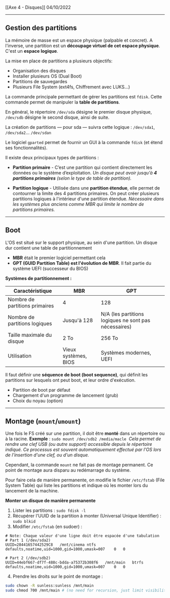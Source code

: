 [[Axe 4 - Disques]]
04/10/2022
****
## Gestion des partitions 

La mémoire de masse est un espace physique (palpable et concret).
A l'inverse, une partition est un **découpage virtuel de cet espace physique**. C'est un **espace logique**. 

La mise en place de partitions a plusieurs objectifs: 
- Organisation des disques 
- Installer plusieurs OS (Dual Boot) 
- Partitions de sauvegardes
- Plusieurs File System (ext4fs, Chiffrement avec LUKS…) 


La commande principale permettant de gérer les partitions est `fdisk`. Cette commande permet de manipuler la **table de partitions**. 

En général, le répertoire `/dev/sda` désigne le premier disque physique, `/dev/sdb` désigne le second disque, ainsi de suite. 

La création de partitions — pour sda — suivra cette logique : `/dev/sda1`, `/dev/sda2`… `/dev/sdan` 


Le logiciel `gparted` permet de fournir un GUI à la commande `fdisk` (et étend ses fonctionnalités).


Il existe deux principaux types de partitions :
- **Partition primaire** - C’est une partition qui contient directement les données ou le système d’exploitation.
    *Un disque peut avoir jusqu’à **4 partitions primaires** (selon le type de table de partition).*

- **Partition logique** - Utilisée dans une **partition étendue**, elle permet de contourner la limite des 4 partitions primaires. On peut créer plusieurs partitions logiques à l'intérieur d'une partition étendue.
    *Nécessaire dans les systèmes plus anciens comme MBR qui limite le nombre de partitions primaires.*


****
## Boot

L'OS est situé sur le support physique, au sein d'une partition.
Un disque dur contient une table de partitionnement 
- **MBR** était le premier logiciel permettant cela
- **GPT (GUID Partition Table) est l'évolution de MBR**. Il fait partie du système UEFI (successeur du BIOS)

**Systèmes de partitionnement :**

| **Caractéristique**            | **MBR**              | **GPT**                                               |
| ------------------------------ | -------------------- | ----------------------------------------------------- |
| Nombre de partitions primaires | 4                    | 128                                                   |
| Nombre de partitions logiques  | Jusqu'à 128          | N/A (les partitions logiques ne sont pas nécessaires) |
| Taille maximale du disque      | 2 To                 | 256 To                                                |
| Utilisation                    | Vieux systèmes, BIOS | Systèmes modernes, UEFI                               |

Il faut définir une **séquence de boot (boot sequence)**, qui définit les partitions sur lesquels ont peut boot, et leur ordre d'exécution. 
- Partition de boot par défaut
- Chargement d'un programme de lancement (grub)
- Choix du noyau (option)


****
## Montage (`mount`/`umount`)

Une fois le FS créé sur une partition, il doit être **monté** dans un répertoire ou à la racine.
**Exemple** : `sudo mount /dev/sdb2 /media/macle` 
	*Cela permet de rendre une clef USB (ou autre support) accessible depuis le répertoire indiqué. Ce processus est souvent automatiquement effectué par l'OS lors de l'insertion d'une clef, ou d'un disque.*


Cependant, la commande `mount` ne fait pas de montage permanent. Ce point de montage aura disparu au redémarrage du système.  

Pour faire cela de manière permanente, on modifie le fichier `/etc/fstab` (File System Table) qui liste les partitions et indique où les monter lors du lancement de la machine.


**Monter un disque de manière permanente**

1. Lister les partitions : `sudo fdisk -l`
2. Récupérer l'UUID de la partition à monter (Universal Unique Identifier) : `sudo blkid`
3. Modifier `/etc/fstab` (en sudoer) :
```
# Note: Chaque valeur d'une ligne doit être espacée d'une tabulation
# Part 1 (/dev/sda2)
UUID=28441657442529C8	/mnt/cinema	ntfs	defaults,noatime,uid=1000,gid=1000,umask=007	0	0

# Part 2 (/dev/sdb2)
UUID=44ebf667-df7f-488c-bdda-a75372b308f6	/mnt/main	btrfs	defaults,noatime,uid=1000,gid=1000,umask=007	0	0
```

4. Prendre les droits sur le point de montage :
```bash
sudo chown -R sunless:sunless /mnt/main
sudo chmod 700 /mnt/main # (no need for recursion, just limit visibility on the entry point)
```
